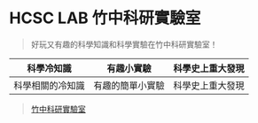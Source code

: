 # HCSC LAB 竹中科研實驗室

> 好玩又有趣的科學知識和科學實驗在竹中科研實驗室！


|科學冷知識            |有趣小實驗                |科學史上重大發現|
|:-------------------------:|:-------------------------:|:-------------------------:|
|科學相關的冷知識|有趣的簡單小實驗|科學史上重大發現 |

<blockquote class="imgur-embed-pub" lang="en" data-id="a/UGW7ku2"  ><a href="//imgur.com/a/UGW7ku2">竹中科研實驗室</a></blockquote><script async src="//s.imgur.com/min/embed.js" charset="utf-8"></script>
